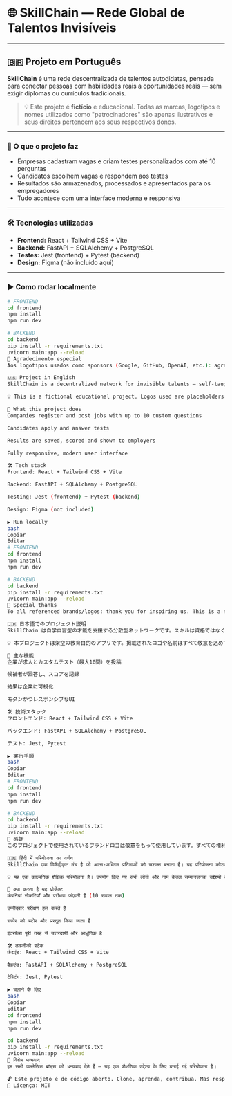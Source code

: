 # 🌐 SkillChain — Rede Global de Talentos Invisíveis

---

## 🇧🇷 Projeto em Português

**SkillChain** é uma rede descentralizada de talentos autodidatas, pensada para conectar pessoas com habilidades reais a oportunidades reais — sem exigir diplomas ou currículos tradicionais.

> 💡 Este projeto é **fictício** e educacional. Todas as marcas, logotipos e nomes utilizados como "patrocinadores" são apenas ilustrativos e seus direitos pertencem aos seus respectivos donos.

---

### 🔧 O que o projeto faz

- Empresas cadastram vagas e criam testes personalizados com até 10 perguntas
- Candidatos escolhem vagas e respondem aos testes
- Resultados são armazenados, processados e apresentados para os empregadores
- Tudo acontece com uma interface moderna e responsiva

---

### 🛠️ Tecnologias utilizadas

- **Frontend:** React + Tailwind CSS + Vite
- **Backend:** FastAPI + SQLAlchemy + PostgreSQL
- **Testes:** Jest (frontend) + Pytest (backend)
- **Design:** Figma (não incluído aqui)

---

### ▶️ Como rodar localmente

```bash
# FRONTEND
cd frontend
npm install
npm run dev

# BACKEND
cd backend
pip install -r requirements.txt
uvicorn main:app --reload
🙏 Agradecimento especial
Aos logotipos usados como sponsors (Google, GitHub, OpenAI, etc.): agradecemos o valor simbólico. Este projeto é educativo e sem fins lucrativos.

🇺🇸 Project in English
SkillChain is a decentralized network for invisible talents — self-taught people who master real skills but lack formal credentials. We believe in proving ability through action.

💡 This is a fictional educational project. Logos used are placeholders to honor real tech giants, and we do not claim any rights over them.

🔧 What this project does
Companies register and post jobs with up to 10 custom questions

Candidates apply and answer tests

Results are saved, scored and shown to employers

Fully responsive, modern user interface

🛠️ Tech stack
Frontend: React + Tailwind CSS + Vite

Backend: FastAPI + SQLAlchemy + PostgreSQL

Testing: Jest (frontend) + Pytest (backend)

Design: Figma (not included)

▶️ Run locally
bash
Copiar
Editar
# FRONTEND
cd frontend
npm install
npm run dev

# BACKEND
cd backend
pip install -r requirements.txt
uvicorn main:app --reload
🙏 Special thanks
To all referenced brands/logos: thank you for inspiring us. This is a nonprofit educational prototype.

🇯🇵 日本語でのプロジェクト説明
SkillChain は自学自習型の才能を支援する分散型ネットワークです。スキルは資格ではなく、実行によって証明されるべきです。

💡 本プロジェクトは架空の教育目的のアプリです。掲載されたロゴや名前はすべて敬意を込めて使用しています。

🔧 主な機能
企業が求人とカスタムテスト（最大10問）を投稿

候補者が回答し、スコアを記録

結果は企業に可視化

モダンかつレスポンシブなUI

🛠️ 技術スタック
フロントエンド: React + Tailwind CSS + Vite

バックエンド: FastAPI + SQLAlchemy + PostgreSQL

テスト: Jest, Pytest

▶️ 実行手順
bash
Copiar
Editar
# FRONTEND
cd frontend
npm install
npm run dev

# BACKEND
cd backend
pip install -r requirements.txt
uvicorn main:app --reload
🙏 感謝
このプロジェクトで使用されているブランドロゴは敬意をもって使用しています。すべての権利は元の所有者に帰属します。

🇮🇳 हिंदी में परियोजना का वर्णन
SkillChain एक विकेंद्रीकृत मंच है जो आत्म-अधिगम प्रतिभाओं को सशक्त बनाता है। यह परियोजना कौशल को प्रमाणपत्रों की बजाय प्रदर्शन से मापती है।

💡 यह एक काल्पनिक शैक्षिक परियोजना है। उपयोग किए गए सभी लोगो और नाम केवल सम्मानजनक उद्देश्यों के लिए हैं।

🔧 क्या करता है यह प्रोजेक्ट
कंपनियां नौकरियाँ और परीक्षण जोड़ती हैं (10 सवाल तक)

उम्मीदवार परीक्षण हल करते हैं

स्कोर को स्टोर और प्रस्तुत किया जाता है

इंटरफ़ेस पूरी तरह से उत्तरदायी और आधुनिक है

🛠️ तकनीकी स्टैक
फ्रंटएंड: React + Tailwind CSS + Vite

बैकएंड: FastAPI + SQLAlchemy + PostgreSQL

टेस्टिंग: Jest, Pytest

▶️ चलाने के लिए
bash
Copiar
Editar
cd frontend
npm install
npm run dev

cd backend
pip install -r requirements.txt
uvicorn main:app --reload
🙏 विशेष धन्यवाद
हम सभी उल्लेखित ब्रांड्स को धन्यवाद देते हैं — यह एक शैक्षणिक उद्देश्य के लिए बनाई गई परियोजना है।

🔓 Este projeto é de código aberto. Clone, aprenda, contribua. Mas respeite os créditos.
📜 Licença: MIT